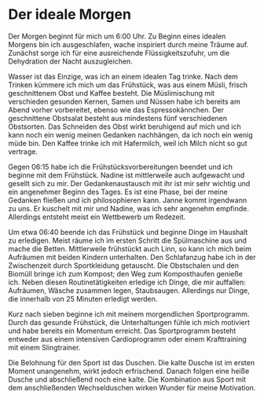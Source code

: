 # Der ideale Morgen

Der Morgen beginnt für mich um 6:00 Uhr. Zu Beginn eines idealen Morgens bin ich
ausgeschlafen, wache inspiriert durch meine Träume auf. Zunächst sorge
ich für eine ausreichende Flüssigkeitszufuhr, um die Dehydration der Nacht auszugleichen.

Wasser ist das Einzige, was ich an einem idealen Tag trinke. Nach dem Trinken kümmere
ich mich um das Frühstück, was aus einem Müsli, frisch geschnittenem Obst und Kaffee
besteht. Die Müslimischung mit verschieden gesunden Kernen, Samen und Nüssen habe ich
bereits am Abend vorher vorbereitet, ebenso wie das Espressokännchen.
Der geschnittene Obstsalat besteht aus mindestens
fünf verschiedenen Obstsorten. Das Schneiden des Obst wirkt beruhigend auf mich und
ich kann noch ein wenig meinen Gedanken nachhängen, da ich noch ein wenig müde bin.
Den Kaffee trinke ich mit Hafermilch, weil ich Milch nicht so gut vertrage.

Gegen 06:15 habe ich die Frühstücksvorbereitungen beendet und ich beginne mit dem Frühstück.
Nadine ist mittlerweile auch aufgewacht und gesellt sich zu mir. Der Gedankenaustausch
mit ihr ist mir sehr wichtig und ein angenehmer Beginn des Tages. Es ist eine Phase,
bei der meine Gedanken fließen und ich philosophieren kann. Janne kommt irgendwann zu uns.
Er kuschelt mit mir und Nadine, was ich sehr angenehm empfinde. Allerdings entsteht meist
ein Wettbewerb um Redezeit.

Um etwa 06:40 beende ich das Frühstück und beginne Dinge im Haushalt zu erledigen.
Meist räume ich im ersten Schritt die Spülmaschine aus und mache die Betten.
Mittlerweile frühstückt auch Linn, so kann ich mich beim Aufräumen mit beiden Kindern
unterhalten. Den Schlafanzug habe ich in der Zwischenzeit durch Sportkleidung getauscht.
Die Obstschalen und den Biomüll bringe ich zum Kompost; den Weg zum Komposthaufen genieße ich.
Neben diesen Routinetätigkeiten erledige ich Dinge, die mir auffallen: Aufräumen, Wäsche zusammen
legen, Staubsaugen. Allerdings nur Dinge, die innerhalb von 25 Minuten erledigt werden.

Kurz nach sieben beginne ich mit meinem morgendlichen Sportprogramm. Durch das gesunde Frühstück,
die Unterhaltungen fühle ich mich motiviert und habe bereits ein Momentum erreicht. Das Sportprogramm
besteht entweder aus einem intensiven Cardioprogramm oder einem Krafttraining mit einem Slingtrainer.

Die Belohnung für den Sport ist das Duschen. Die kalte Dusche ist im ersten Moment unangenehm, wirkt
jedoch erfrischend. Danach folgen eine heiße Dusche und abschließend noch eine kalte.
Die Kombination aus Sport mit dem anschließenden Wechselduschen wirken Wunder für meine Motivation.

